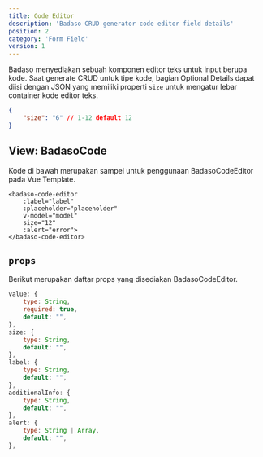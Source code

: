 ```yaml
---
title: Code Editor
description: 'Badaso CRUD generator code editor field details'
position: 2
category: 'Form Field'
version: 1
---
```


Badaso menyediakan sebuah komponen editor teks untuk input berupa kode. Saat generate CRUD untuk tipe kode, bagian Optional Details dapat diisi dengan JSON yang memiliki properti `size` untuk mengatur lebar container kode editor teks.

```json
{
    "size": "6" // 1-12 default 12
}
```

## View: BadasoCode
Kode di bawah merupakan sampel untuk penggunaan BadasoCodeEditor pada Vue Template.

```vue
<badaso-code-editor
    :label="label"
    :placeholder="placeholder"
    v-model="model"
    size="12"
    :alert="error">
</badaso-code-editor>
```

## `props`
Berikut merupakan daftar props yang disediakan BadasoCodeEditor.
```js
value: {
    type: String,
    required: true,
    default: "",
},
size: {
    type: String,
    default: "",
},
label: {
    type: String,
    default: "",
},
additionalInfo: {
    type: String,
    default: "",
},
alert: {
    type: String | Array,
    default: "",
},
```